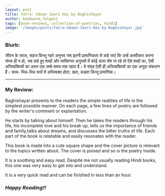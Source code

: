 ```yaml
---
layout: post
title: Yatra: Udaan Jaari Hai by Baghishayar
author: bookworm_falguni
tags: [book-reviews, collection-of-poetries, hindi]
image: '/images/posts/Yatra-Udaan-Jaari-Hai-by-Baghishayar.jpg'
---
```


### **Blurb:**
जीवन के सरल, सहज किन्तु गहरे अनुभव जब इतनी प्रामाणिकता से कहे जाएं कि उन्हें अस्वीकार करना संभव ही न हो, जब कहे हुए शब्दों और व्यक्तिगत अनुभवों में कोई अंतर शेष ना रहे तो ऐसे शब्दों का, ऐसी अभिव्यक्तियों का असर एक लम्बे समय तक रहता है। ये संग्रह ऐसी ही अभिव्यक्तियों का एक अनूठा संकलन हैं। सत्य- भिन्न-भिन्न रूपों में अभिव्यक्त होता, खरा, कड़वा किन्तु प्रामाणिक।
___
### **My Review:**
Baghishayar presents to the readers the simple realities of life in the simplest possible manner. On each page, a few lines of poetry are followed by the writer's comment or explantation.

He starts by talking about himself. Then he takes the readers through his life, his incomplete love and his break up, tells us the importance of friends and family,talks about dreams, and discusses the bitter truths of life. Each part of the book is relatable and easily resonates with the reader.

This book is made into a cute square shape and the cover picture is relevant to the topics written about. The cover is poised and so is the poetry inside.

It is a soothing and easy read. Despite me not usually reading Hindi books, this one was very easy to get into and understand.

It is a very quick read and can be finished in less than an hour.

### ***Happy Reading!!***
